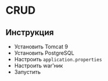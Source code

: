 # CRUD

## Инструкция
- Установить Tomcat 9
- Установить PostgreSQL
- Настроить `application.properties`
- Настроить war'ник
- Запустить

